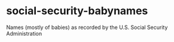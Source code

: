 # social-security-babynames
Names (mostly of babies) as recorded by the U.S. Social Security Administration
